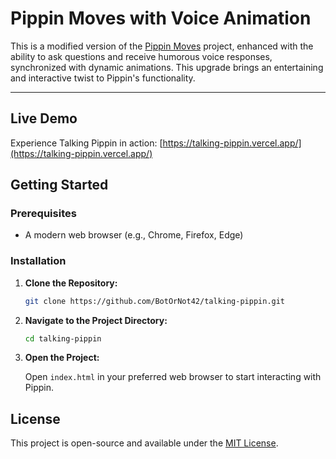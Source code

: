 # Pippin Moves with Voice Animation

This is a modified version of the [Pippin Moves](https://github.com/yoheinakajima/pippin_moves) project, enhanced with the ability to ask questions and receive humorous voice responses, synchronized with dynamic animations. This upgrade brings an entertaining and interactive twist to Pippin's functionality.

---

## Live Demo

Experience Talking Pippin in action: [https://talking-pippin.vercel.app/](https://talking-pippin.vercel.app/)

## Getting Started

### Prerequisites

- A modern web browser (e.g., Chrome, Firefox, Edge)

### Installation

1. **Clone the Repository:**

   ```bash
   git clone https://github.com/BotOrNot42/talking-pippin.git
   ```

2. **Navigate to the Project Directory:**

   ```bash
   cd talking-pippin
   ```

3. **Open the Project:**

   Open `index.html` in your preferred web browser to start interacting with Pippin.

## License

This project is open-source and available under the [MIT License](LICENSE).


